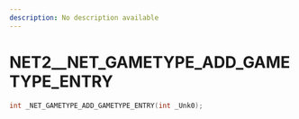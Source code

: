 ```yaml
---
description: No description available 
---
```


# NET2\__NET_GAMETYPE_ADD_GAMETYPE_ENTRY

```cpp
int _NET_GAMETYPE_ADD_GAMETYPE_ENTRY(int _Unk0);
```